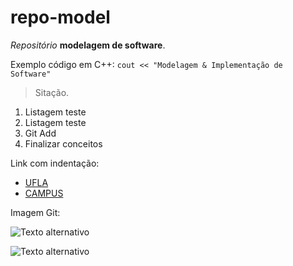 # repo-model
*Repositório* **modelagem de software**.

Exemplo código em C++:
`cout << "Modelagem & Implementação de Software"`

> Sitação.
1. Listagem teste
2. Listagem teste
3. Git Add
4. Finalizar conceitos

Link com indentação: 
* [UFLA](www.ufla.br)
* [CAMPUS](www.campusvirtual.ufla.br)

Imagem Git:

![Texto alternativo](https://encrypted-tbn0.gstatic.com/images?q=tbn:ANd9GcSe-cdPB7fpvhzDdUq-xvIBuK9rgBv6rPOYhqZGhZI&s)

![Texto alternativo](https://drive.google.com/file/d/1cKd87cHzD2volh8lSPR4c_tXfZhc54HW/view?usp=sharing)
